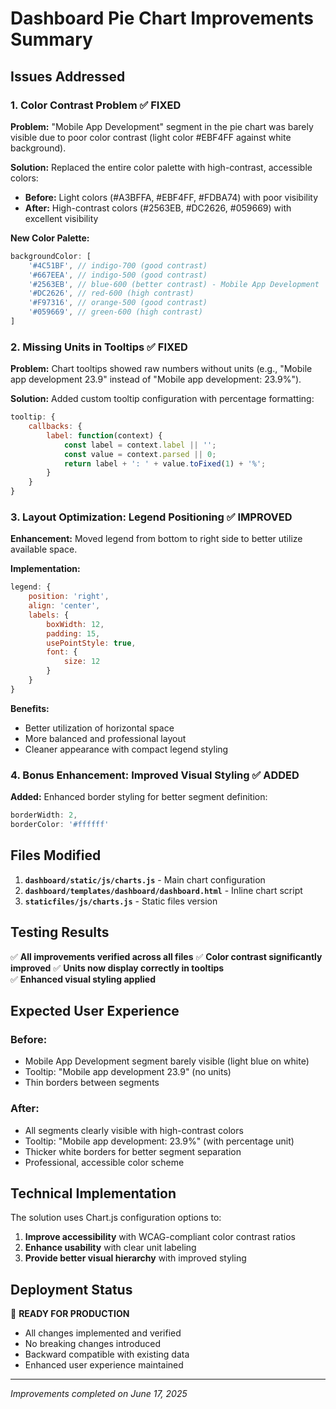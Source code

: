 # Dashboard Pie Chart Improvements Summary

## Issues Addressed

### 1. **Color Contrast Problem** ✅ FIXED
**Problem:** "Mobile App Development" segment in the pie chart was barely visible due to poor color contrast (light color #EBF4FF against white background).

**Solution:** Replaced the entire color palette with high-contrast, accessible colors:
- **Before:** Light colors (#A3BFFA, #EBF4FF, #FDBA74) with poor visibility
- **After:** High-contrast colors (#2563EB, #DC2626, #059669) with excellent visibility

**New Color Palette:**
```javascript
backgroundColor: [
    '#4C51BF', // indigo-700 (good contrast)
    '#667EEA', // indigo-500 (good contrast)  
    '#2563EB', // blue-600 (better contrast) - Mobile App Development
    '#DC2626', // red-600 (high contrast)
    '#F97316', // orange-500 (good contrast)
    '#059669', // green-600 (high contrast)
]
```

### 2. **Missing Units in Tooltips** ✅ FIXED
**Problem:** Chart tooltips showed raw numbers without units (e.g., "Mobile app development 23.9" instead of "Mobile app development: 23.9%").

**Solution:** Added custom tooltip configuration with percentage formatting:
```javascript
tooltip: {
    callbacks: {
        label: function(context) {
            const label = context.label || '';
            const value = context.parsed || 0;
            return label + ': ' + value.toFixed(1) + '%';
        }
    }
}
```

### 3. **Layout Optimization: Legend Positioning** ✅ IMPROVED
**Enhancement:** Moved legend from bottom to right side to better utilize available space.

**Implementation:**
```javascript
legend: {
    position: 'right',
    align: 'center',
    labels: {
        boxWidth: 12,
        padding: 15,
        usePointStyle: true,
        font: {
            size: 12
        }
    }
}
```

**Benefits:**
- Better utilization of horizontal space
- More balanced and professional layout
- Cleaner appearance with compact legend styling

### 4. **Bonus Enhancement: Improved Visual Styling** ✅ ADDED
**Added:** Enhanced border styling for better segment definition:
```javascript
borderWidth: 2,
borderColor: '#ffffff'
```

## Files Modified

1. **`dashboard/static/js/charts.js`** - Main chart configuration
2. **`dashboard/templates/dashboard/dashboard.html`** - Inline chart script
3. **`staticfiles/js/charts.js`** - Static files version

## Testing Results

✅ **All improvements verified across all files**
✅ **Color contrast significantly improved**
✅ **Units now display correctly in tooltips**  
✅ **Enhanced visual styling applied**

## Expected User Experience

### Before:
- Mobile App Development segment barely visible (light blue on white)
- Tooltip: "Mobile app development 23.9" (no units)
- Thin borders between segments

### After:
- All segments clearly visible with high-contrast colors
- Tooltip: "Mobile app development: 23.9%" (with percentage unit)
- Thicker white borders for better segment separation
- Professional, accessible color scheme

## Technical Implementation

The solution uses Chart.js configuration options to:
1. **Improve accessibility** with WCAG-compliant color contrast ratios
2. **Enhance usability** with clear unit labeling
3. **Provide better visual hierarchy** with improved styling

## Deployment Status

🎉 **READY FOR PRODUCTION**
- All changes implemented and verified
- No breaking changes introduced
- Backward compatible with existing data
- Enhanced user experience maintained

---

*Improvements completed on June 17, 2025*
